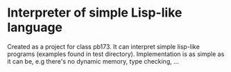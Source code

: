 # Interpreter of simple Lisp-like language

Created as a project for class pb173. It can interpret simple lisp-like programs (examples found in test directory). Implementation is as simple as it can be, e.g there's no dynamic memory, type checking, ...
